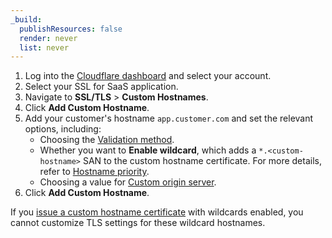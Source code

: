 ```yaml
---
_build:
  publishResources: false
  render: never
  list: never
---
```


1.  Log into the [Cloudflare dashboard](https://dash.cloudflare.com) and select your account.
2.  Select your SSL for SaaS application.
3.  Navigate to **SSL/TLS** > **Custom Hostnames**.
4.  Click **Add Custom Hostname**.
5.  Add your customer's hostname `app.customer.com` and set the relevant options, including:
    *   Choosing the [Validation method](/ssl/ssl-for-saas/common-tasks/certificate-validation-methods/).
    *   Whether you want to **Enable wildcard**, which adds a `*.<custom-hostname>` SAN to the custom hostname certificate. For more details, refer to [Hostname priority](/ssl/ssl-tls/certificate-and-hostname-priority/#hostname-priority).
    *   Choosing a value for [Custom origin server](/ssl/ssl-for-saas/hostname-specific-behavior/custom-origin/).
6.  Click **Add Custom Hostname**.

<Aside type="warning">

If you [issue a custom hostname certificate](/ssl/ssl-for-saas/common-tasks/issuing-certificates/) with wildcards enabled, you cannot customize TLS settings for these wildcard hostnames.

</Aside>
